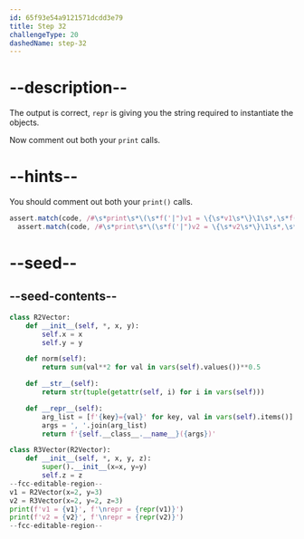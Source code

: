 ```yaml
---
id: 65f93e54a9121571dcdd3e79
title: Step 32
challengeType: 20
dashedName: step-32
---
```


# --description--

The output is correct, `repr` is giving you the string required to instantiate the objects.

Now comment out both your `print` calls.

# --hints--

You should comment out both your `print()` calls.

```js
assert.match(code, /#\s*print\s*\(\s*f('|")v1 = \{\s*v1\s*\}\1\s*,\s*f('|")\\nrepr = \{\s*repr\s*\(\s*v1\s*\)\s*\}\2\s*\)/);
  assert.match(code, /#\s*print\s*\(\s*f('|")v2 = \{\s*v2\s*\}\1\s*,\s*f('|")\\nrepr = \{\s*repr\s*\(\s*v2\s*\)\s*\}\2\s*\)/);
```

# --seed--

## --seed-contents--

```py
class R2Vector:
    def __init__(self, *, x, y):
        self.x = x
        self.y = y

    def norm(self):
        return sum(val**2 for val in vars(self).values())**0.5

    def __str__(self):
        return str(tuple(getattr(self, i) for i in vars(self)))

    def __repr__(self):
        arg_list = [f'{key}={val}' for key, val in vars(self).items()]
        args = ', '.join(arg_list)
        return f'{self.__class__.__name__}({args})'

class R3Vector(R2Vector):
    def __init__(self, *, x, y, z):
        super().__init__(x=x, y=y)
        self.z = z
--fcc-editable-region--
v1 = R2Vector(x=2, y=3)
v2 = R3Vector(x=2, y=2, z=3)
print(f'v1 = {v1}', f'\nrepr = {repr(v1)}')
print(f'v2 = {v2}', f'\nrepr = {repr(v2)}')
--fcc-editable-region--
```
